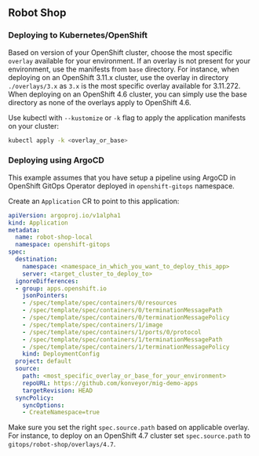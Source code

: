 ## Robot Shop

### Deploying to Kubernetes/OpenShift

Based on version of your OpenShift cluster, choose the most specific `overlay` available for your environment. If an overlay is not present for your environment, use the manifests from `base` directory. For instance, when deploying on an OpenShift 3.11.x cluster, use the overlay in directory `./overlays/3.x` as `3.x` is the most specific overlay available for 3.11.272. When deploying on an OpenShift 4.6 cluster, you can simply use the base directory as none of the overlays apply to OpenShift 4.6.

Use kubectl with `--kustomize` or `-k` flag to apply the application manifests on your cluster:

```sh
kubectl apply -k <overlay_or_base>
```

### Deploying using ArgoCD

This example assumes that you have setup a pipeline using ArgoCD in OpenShift GitOps Operator deployed in `openshift-gitops` namespace.

Create an `Application` CR to point to this application:

```yml
apiVersion: argoproj.io/v1alpha1
kind: Application
metadata:
  name: robot-shop-local
  namespace: openshift-gitops
spec:
  destination:
    namespace: <namespace_in_which_you_want_to_deploy_this_app>
    server: <target_cluster_to_deploy_to>
  ignoreDifferences:
  - group: apps.openshift.io
    jsonPointers:
    - /spec/template/spec/containers/0/resources
    - /spec/template/spec/containers/0/terminationMessagePath
    - /spec/template/spec/containers/0/terminationMessagePolicy
    - /spec/template/spec/containers/1/image
    - /spec/template/spec/containers/1/ports/0/protocol
    - /spec/template/spec/containers/1/terminationMessagePath
    - /spec/template/spec/containers/1/terminationMessagePolicy
    kind: DeploymentConfig
  project: default
  source:
    path: <most_specific_overlay_or_base_for_your_environment>
    repoURL: https://github.com/konveyor/mig-demo-apps
    targetRevision: HEAD
  syncPolicy:
    syncOptions:
    - CreateNamespace=true
```

Make sure you set the right `spec.source.path` based on applicable overlay. For instance, to deploy on an OpenShift 4.7 cluster set `spec.source.path` to `gitops/robot-shop/overlays/4.7`.